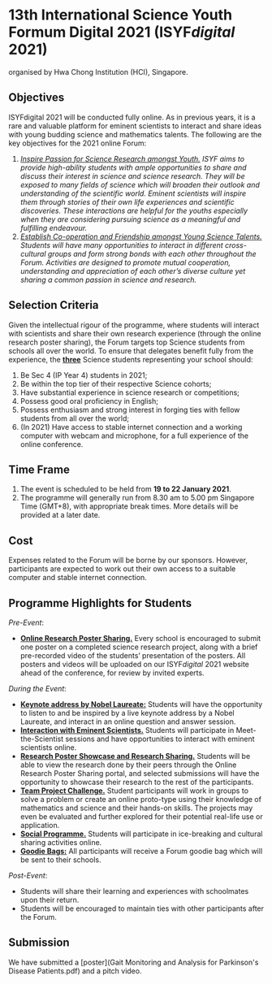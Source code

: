 # 13th International Science Youth Formum Digital 2021 (ISYF<i>digital</i> 2021)
organised by Hwa Chong Institution (HCI), Singapore.

## Objectives

ISYFdigital 2021 will be conducted fully online. As in previous years, it is a rare and valuable platform for eminent scientists to interact and share ideas with young budding science and mathematics talents. The following are the key objectives for the 2021 online Forum:

1. _<ins>Inspire Passion for Science Research amongst Youth.</ins> ISYF aims to provide high-ability students with ample opportunities to share and discuss their interest in science and science research. They will be exposed to many fields of science which will broaden their outlook and understanding of the scientific world. Eminent scientists will inspire them through stories of their own life experiences and scientific discoveries. These interactions are helpful for the youths especially when they are considering pursuing science as a meaningful and fulfilling endeavour._
2. _<ins>Establish Co-operation and Friendship amongst Young Science Talents.</ins> Students will have many opportunities to interact in different cross-cultural groups and form strong bonds with each other throughout the Forum. Activities are designed to promote mutual cooperation, understanding and appreciation of each other’s diverse culture yet sharing a common passion in science and research._


## Selection Criteria

Given the intellectual rigour of the programme, where students will interact with scientists and share their own research experience (through the online research poster sharing), the Forum targets top Science students from schools all over the world. To ensure that delegates benefit fully from the experience, the <ins>**three**</ins> Science students representing your school should: 

1. Be Sec 4 (IP Year 4) students in 2021;
2. Be within the top tier of their respective Science cohorts;
3. Have substantial experience in science research or competitions;
4. Possess good oral proficiency in English;
5. Possess enthusiasm and strong interest in forging ties with fellow students from all over the world;
6. (In 2021) Have access to stable internet connection and a working computer with webcam and microphone, for a full experience of the online conference.


## Time Frame

1. The event is scheduled to be held from **19 to 22 January 2021**.
2. The programme will generally run from 8.30 am to 5.00 pm Singapore Time (GMT+8), with appropriate break times. More details will be provided at a later date.


## Cost

Expenses related to the Forum will be borne by our sponsors. However, participants are
expected to work out their own access to a suitable computer and stable internet
connection.


## Programme Highlights for Students

*Pre-Event*:
- <ins>**Online Research Poster Sharing.**</ins> Every school is encouraged to submit one poster on a completed science research project, along with a brief pre-recorded video of the students’ presentation of the posters. All posters and videos will be uploaded on our ISYF<i>digital</i> 2021 website ahead of the conference, for review by invited experts.


*During the Event*:
- <ins>**Keynote address by Nobel Laureate:**</ins> Students will have the opportunity to listen to and be inspired by a live keynote address by a Nobel Laureate, and interact in an online question and answer session.
- <ins>**Interaction with Eminent Scientists.**</ins> Students will participate in Meet-the-Scientist sessions and have opportunities to interact with eminent scientists online.
- <ins>**Research Poster Showcase and Research Sharing.**</ins> Students will be able to view the research done by their peers through the Online Research Poster Sharing portal, and selected submissions will have the opportunity to showcase their research to the rest of the participants.
- <ins>**Team Project Challenge.**</ins> Student participants will work in groups to solve a problem or create an online proto-type using their knowledge of mathematics and science and their hands-on skills. The projects may even be evaluated and further explored for their potential real-life use or application.
- <ins>**Social Programme.**</ins> Students will participate in ice-breaking and cultural sharing activities online.
- <ins>**Goodie Bags:**</ins> All participants will receive a Forum goodie bag which will be sent to their schools.


*Post-Event*:
- Students will share their learning and experiences with schoolmates upon their return.
- Students will be encouraged to maintain ties with other participants after the Forum.


## Submission
We have submitted a [poster](Gait Monitoring and Analysis for Parkinson's Disease Patients.pdf) and a pitch video.

